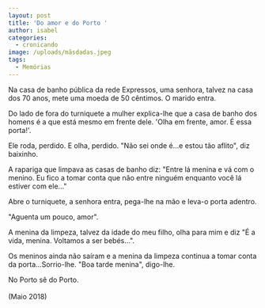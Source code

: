 ```yaml
---
layout: post
title: 'Do amor e do Porto '
author: isabel
categories:
  - cronicando
image: /uploads/mãsdadas.jpeg
tags:
  - Memórias
---
```

Na casa de banho p&uacute;blica da rede Expressos, uma senhora, talvez na casa dos 70 anos, mete uma moeda de 50 c&ecirc;ntimos. O marido entra.&nbsp;

Do lado de fora do turniquete a mulher explica-lhe que a casa de banho dos homens é a que est&aacute; mesmo em frente dele. 'Olha em frente, amor. &Eacute; essa porta\!'.&nbsp;

Ele roda, perdido. E olha, perdido. "N&atilde;o sei onde é…e estou t&atilde;o aflito", diz baixinho.

A rapariga que limpava as casas de banho diz: "Entre l&aacute; menina e v&aacute; com o menino. Eu fico a tomar conta que n&atilde;o entre ninguém enquanto voc&ecirc; l&aacute; estiver com ele…"

Abre o turniquete, a senhora entra, pega-lhe na m&atilde;o e leva-o porta adentro.

"Aguenta um pouco, amor".

A menina da limpeza, talvez da idade do meu filho, olha para mim e diz "&Eacute; a vida, menina. Voltamos a ser bebés…".

Os meninos ainda n&atilde;o sa&iacute;ram e a menina da limpeza continua a tomar conta da porta…Sorrio-lhe. "Boa tarde menina", digo-lhe.

No Porto s&ecirc; do Porto. ️<br><br>(Maio 2018)
